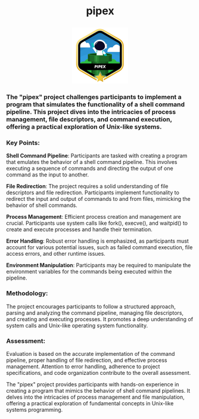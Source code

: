 # <p align = "center">pipex</p>

<p align = "center">
<a href = https://github.com/Hotaruban><img pipex = "pipex" src = "pipexm.png"></a></p>

### The "pipex" project challenges participants to implement a program that simulates the functionality of a shell command pipeline. This project dives into the intricacies of process management, file descriptors, and command execution, offering a practical exploration of Unix-like systems.

### Key Points:

**Shell Command Pipeline**: Participants are tasked with creating a program that emulates the behavior of a shell command pipeline. This involves executing a sequence of commands and directing the output of one command as the input to another.

**File Redirection**: The project requires a solid understanding of file descriptors and file redirection. Participants implement functionality to redirect the input and output of commands to and from files, mimicking the behavior of shell commands.

**Process Management**: Efficient process creation and management are crucial. Participants use system calls like fork(), execve(), and waitpid() to create and execute processes and handle their termination.

**Error Handling**: Robust error handling is emphasized, as participants must account for various potential issues, such as failed command execution, file access errors, and other runtime issues.

**Environment Manipulation**: Participants may be required to manipulate the environment variables for the commands being executed within the pipeline.

### Methodology:
The project encourages participants to follow a structured approach, parsing and analyzing the command pipeline, managing file descriptors, and creating and executing processes. It promotes a deep understanding of system calls and Unix-like operating system functionality.

### Assessment:
Evaluation is based on the accurate implementation of the command pipeline, proper handling of file redirection, and effective process management. Attention to error handling, adherence to project specifications, and code organization contribute to the overall assessment.

The "pipex" project provides participants with hands-on experience in creating a program that mimics the behavior of shell command pipelines. It delves into the intricacies of process management and file manipulation, offering a practical exploration of fundamental concepts in Unix-like systems programming.
